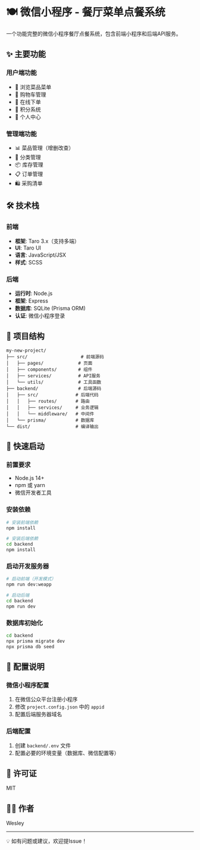 # 🍽️ 微信小程序 - 餐厅菜单点餐系统

一个功能完整的微信小程序餐厅点餐系统，包含前端小程序和后端API服务。

## ✨ 主要功能

### 用户端功能
- 📱 浏览菜品菜单
- 🛒 购物车管理
- 📝 在线下单
- 🎁 积分系统
- 👤 个人中心

### 管理端功能
- 📊 菜品管理（增删改查）
- 📂 分类管理
- 📦 库存管理
- 📋 订单管理
- 🛍️ 采购清单

## 🛠️ 技术栈

### 前端
- **框架**: Taro 3.x（支持多端）
- **UI**: Taro UI
- **语言**: JavaScript/JSX
- **样式**: SCSS

### 后端
- **运行时**: Node.js
- **框架**: Express
- **数据库**: SQLite (Prisma ORM)
- **认证**: 微信小程序登录

## 📁 项目结构

```
my-new-project/
├── src/                    # 前端源码
│   ├── pages/             # 页面
│   ├── components/        # 组件
│   ├── services/          # API服务
│   └── utils/             # 工具函数
├── backend/               # 后端源码
│   ├── src/              # 后端代码
│   │   ├── routes/       # 路由
│   │   ├── services/     # 业务逻辑
│   │   └── middleware/   # 中间件
│   └── prisma/           # 数据库
└── dist/                 # 编译输出

```

## 🚀 快速启动

### 前置要求
- Node.js 14+
- npm 或 yarn
- 微信开发者工具

### 安装依赖

```bash
# 安装前端依赖
npm install

# 安装后端依赖
cd backend
npm install
```

### 启动开发服务器

```bash
# 启动前端（开发模式）
npm run dev:weapp

# 启动后端
cd backend
npm run dev
```

### 数据库初始化

```bash
cd backend
npx prisma migrate dev
npx prisma db seed
```

## 📝 配置说明

### 微信小程序配置
1. 在微信公众平台注册小程序
2. 修改 `project.config.json` 中的 `appid`
3. 配置后端服务器域名

### 后端配置
1. 创建 `backend/.env` 文件
2. 配置必要的环境变量（数据库、微信配置等）

## 📄 许可证

MIT

## 👨‍💻 作者

Wesley

---

💡 如有问题或建议，欢迎提Issue！
